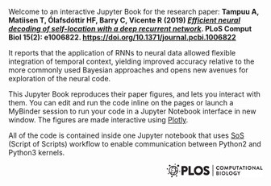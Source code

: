 Welcome to an interactive Jupyter Book for the research paper: **Tampuu A, Matiisen T, Ólafsdóttir HF, Barry C, Vicente R (2019) [*Efficient neural decoding of self-location with a deep recurrent network*](https://journals.plos.org/ploscompbiol/article?id=10.1371/journal.pcbi.1006822#abstract0). PLoS Comput Biol 15(2): e1006822. https://doi.org/10.1371/journal.pcbi.1006822**

It reports that the application of RNNs to neural data allowed flexible integration of temporal context, yielding improved accuracy relative to the more commonly used Bayesian approaches and opens new avenues for exploration of the neural code.

This Jupyter Book reproduces their paper figures, and lets you interact with them. You can edit and run the code inline on the pages or launch a MyBinder session to run your code in a Jupyter Notebook interface in new window. The figures are made interactive using [Plotly](https://plotly.com). 

All of the code is contained inside one Jupyter notebook that uses [SoS](https://vatlab.github.io/sos-docs/running.html#content) (Script of Scripts) workflow to enable communication between Python2 and Python3 kernels.

<img src="images/plos.png" style="width:190px;height:auto;"  align="right">
